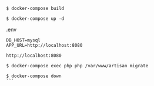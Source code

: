 ````
$ docker-compose build

$ docker-compose up -d

````

.env

```
DB_HOST=mysql
APP_URL=http://localhost:8080
````

```
http://localhost:8080
````

```
$ docker-compose exec php php /var/www/artisan migrate
```

````
$ docker-compose down
```